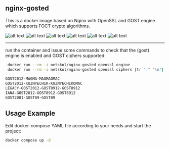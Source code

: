 ## nginx-gosted  
This is a docker image based on Nginx with OpenSSL and GOST engine which supports ГОСТ crypto algorithms. 


![alt text](https://img.shields.io/badge/OpenSSL-GOSTengine-blue.svg 'openssl and gost engine included')
![alt text](https://img.shields.io/badge/NGINX-1.27.3-blue.svg 'based on nginx:latest docker image')
![alt text](https://img.shields.io/badge/ГОСТ-2012-green.svg 'openssl ciphers:GOST2012-GOST8912-GOST8912')
![alt text](https://img.shields.io/badge/ГОСТ-2012-green.svg 'openssl ciphers:GOST2012-MAGMA-MAGMAOMAC')
![alt text](https://img.shields.io/badge/ГОСТ-2012-green.svg 'openssl ciphers:GOST2012-KUZNYECHIK-KUZNYECHIKOMAC')
![alt text](https://img.shields.io/badge/ГОСТ-2001-red.svg 'openssl ciphers:GOST2001-GOST89-GOST89 for compatibility')

---
   
   run the container and issue some commands to check that the (gost) engine is enabled and GOST ciphers supported:
```bash
 docker run --rm -i netskol/nginx-gosted openssl engine
 docker run --rm -i netskol/nginx-gosted openssl ciphers |tr ":" "\n"| grep GOST
 
GOST2012-MAGMA-MAGMAOMAC
GOST2012-KUZNYECHIK-KUZNYECHIKOMAC
LEGACY-GOST2012-GOST8912-GOST8912
IANA-GOST2012-GOST8912-GOST8912
GOST2001-GOST89-GOST89
``` 
  

## Usage Example
Edit docker-compose YAML file according to your needs and start the project:
```bash
docker compose up -d
```



